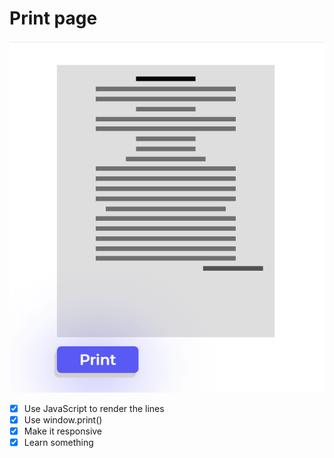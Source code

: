 # Print page

![screenshot](screenshot.png) 

- [x] Use JavaScript to render the lines
- [x] Use window.print()
- [x] Make it responsive 
- [x] Learn something 